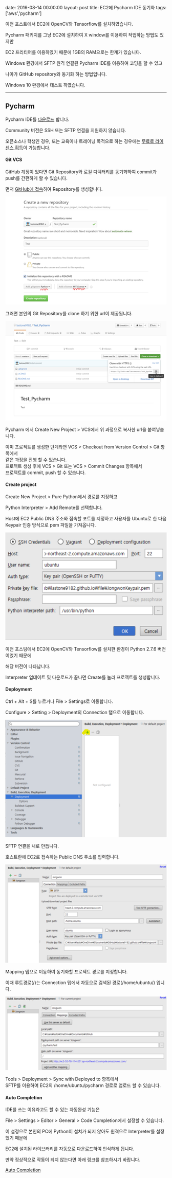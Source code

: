 date: 2016-08-14 00:00:00
layout: post
title: EC2에 Pycharm IDE 동기화
tags: ['aws','pycharm']

이전 포스트에서 EC2에 OpenCV와 Tensorflow를 설치하였습니다.

Pycharm 패키지를 그냥 EC2에 설치하여 X window를 이용하여 작업하는 방법도 있지만

EC2 프리티어를 이용하였기 때문에 1GB의 RAM으로는 한계가 있습니다.

Windows 환경에서 SFTP 원격 연결된 Pycharm IDE를 이용하여 코딩을 할 수 있고

나아가 GitHub repository와 동기화 하는 방법입니다.

Windows 10 환경에서 테스트 하였습니다.

---

## Pycharm

Pycharm IDE를 [다운로드](//www.jetbrains.com/pycharm/download/#section=windows) 합니다.

<div class='warn'>
Community 버전은 SSH 또는 SFTP 연결을 지원하지 않습니다.
</div>

오픈소스나 학생인 경우, 또는 교육이나 트레이닝 목적으로 하는 경우에는 [무료로 라이센스 획득](//www.jetbrains.com/pycharm/buy/#edition=discounts)이 가능합니다.


#### Git VCS

GitHub 계정이 있다면 Git Repository와 로컬 디렉터리를 동기화하여 commit과 push를 간편하게 할 수 있습니다.

먼저 [GitHub에 접속](//github.com)하여 Repository를 생성합니다.

![](../images/aws/gitrepo.png)

그러면 본인의 Git Repository를 clone 하기 위한 url이 제공됩니다.

![](../images/aws/giturl.png)

Pycharm 에서 Create New Project > VCS에서 위 과정으로 복사한 url을 붙여넣습니다.

<div class='def'>
이미 프로젝트를 생성한 단계라면 VCS > Checkout from Version Control > Git 항목에서
<br>
같은 과정을 진행 할 수 있습니다.
</div>

<div class='def'>
프로젝트 생성 후에 VCS > Git 또는 VCS > Commit Changes 항목에서 <br>
프로젝트를 commit, push 할 수 있습니다.
</div>

#### Create project

Create New Project > Pure Python에서 경로를 지정하고

Python Interpreter > Add Remote를 선택합니다.

Host에 EC2 Public DNS 주소와 접속할 포트를 지정하고 사용자를 Ubuntu로 한 다음 Keypair 인증 방식으로 pem 파일을 가져옵니다.

![](../images/aws/interpreter.png)

이전 포스팅에서 EC2에 OpenCV와 Tensorflow를 설치한 환경이 Python 2.7.6 버전이었기 때문에

해당 버전이 나타납니다.

Interpreter 업데이트 및 다운로드가 끝나면 Create를 눌러 프로젝트를 생성합니다.


#### Deployment

Ctrl + Alt + S를 누르거나 File > Settings로 이동합니다.

Configure > Setting > Deployment의 Connection 탭으로 이동합니다.

![](../images/aws/deploy.png)

SFTP 연결을 새로 만듭니다.

호스트란에 EC2로 접속하는 Public DNS 주소를 입력합니다.

![](../images/aws/connection.png)

Mapping 탭으로 이동하여 동기화할 프로젝트 경로를 지정합니다.

이때 루트경로(/)는 Connection 탭에서 자동으로 검색된 경로(/home/ubuntu/) 입니다.

![](../images/aws/mapping.png)

<div class='def'>
Tools > Deployment > Sync with Deployed to 항목에서 <br>
SFTP를 이용하여 EC2의 /home/ubuntu/pycharm 경로로 업로드 할 수 있습니다.
</div>

#### Auto Completion

IDE를 쓰는 이유라고도 할 수 있는 자동완성 기능은

File > Settings > Editor > General > Code Completion에서 설정할 수 있습니다.

이 설정으로 본인의 PC에 Python이 설치가 되지 않아도 원격으로 Interpreter를 설정했기 때문에

EC2에 설치된 라이브러리를 자동으로 다운로드하여 인식하게 됩니다.

만약 정상적으로 작동이 되지 않는다면 아래 링크를 참조하시기 바랍니다.

[Auto Completion](//confluence.jetbrains.com/display/PYH/Code+completion)
